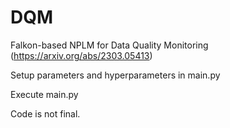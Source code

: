 # DQM
Falkon-based NPLM for Data Quality Monitoring (https://arxiv.org/abs/2303.05413)

Setup parameters and hyperparameters in main.py

Execute main.py

Code is not final.
